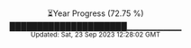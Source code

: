 <p align="center">
⏳Year Progress (72.75 %) <br>
█████████████████████▁▁▁▁▁▁▁▁▁ <br>
<sub>Updated: Sat, 23 Sep 2023 12:28:02 GMT</sub>
</p>

